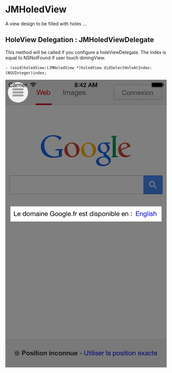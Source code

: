 # JMHoledView
A view design to be filled with holes ...

HoleView Delegation : JMHoledViewDelegate
---------------------------------------------------
This method will be called if you configure a holeViewDelegate.
The index is equal to NSNotFound if user touch dimingView.

```objc
- (void)holedView:(JMHoledView *)holedView didSelectHoleAtIndex:(NSUInteger)index;

```

![Image](./screenshots/demo1.png)


